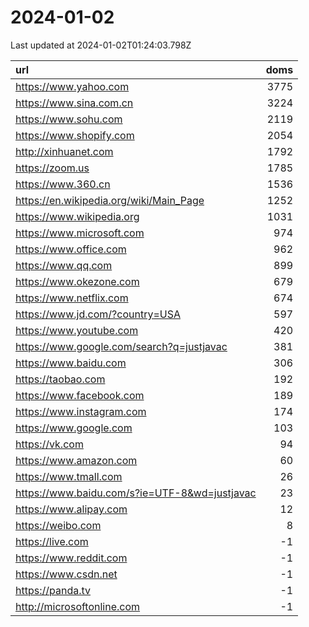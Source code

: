 # 2024-01-02

<!-- BEGIN -->
Last updated at 2024-01-02T01:24:03.798Z

url | doms
:- | -:
https://www.yahoo.com | 3775
https://www.sina.com.cn | 3224
https://www.sohu.com | 2119
https://www.shopify.com | 2054
http://xinhuanet.com | 1792
https://zoom.us | 1785
https://www.360.cn | 1536
https://en.wikipedia.org/wiki/Main_Page | 1252
https://www.wikipedia.org | 1031
https://www.microsoft.com | 974
https://www.office.com | 962
https://www.qq.com | 899
https://www.okezone.com | 679
https://www.netflix.com | 674
https://www.jd.com/?country=USA | 597
https://www.youtube.com | 420
https://www.google.com/search?q=justjavac | 381
https://www.baidu.com | 306
https://taobao.com | 192
https://www.facebook.com | 189
https://www.instagram.com | 174
https://www.google.com | 103
https://vk.com | 94
https://www.amazon.com | 60
https://www.tmall.com | 26
https://www.baidu.com/s?ie=UTF-8&wd=justjavac | 23
https://www.alipay.com | 12
https://weibo.com | 8
https://live.com | -1
https://www.reddit.com | -1
https://www.csdn.net | -1
https://panda.tv | -1
http://microsoftonline.com | -1
<!-- END -->
